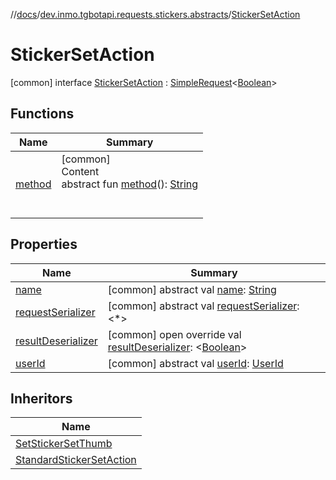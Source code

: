 //[docs](../../../index.md)/[dev.inmo.tgbotapi.requests.stickers.abstracts](../index.md)/[StickerSetAction](index.md)



# StickerSetAction  
 [common] interface [StickerSetAction](index.md) : [SimpleRequest](../../dev.inmo.tgbotapi.requests.abstracts/-simple-request/index.md)<[Boolean](https://kotlinlang.org/api/latest/jvm/stdlib/kotlin/-boolean/index.html)>    


## Functions  
  
|  Name |  Summary | 
|---|---|
| <a name="dev.inmo.tgbotapi.requests.abstracts/Request/method/#/PointingToDeclaration/"></a>[method](../../dev.inmo.tgbotapi.requests.abstracts/-request/method.md)| <a name="dev.inmo.tgbotapi.requests.abstracts/Request/method/#/PointingToDeclaration/"></a>[common]  <br>Content  <br>abstract fun [method](../../dev.inmo.tgbotapi.requests.abstracts/-request/method.md)(): [String](https://kotlinlang.org/api/latest/jvm/stdlib/kotlin/-string/index.html)  <br><br><br>|


## Properties  
  
|  Name |  Summary | 
|---|---|
| <a name="dev.inmo.tgbotapi.requests.stickers.abstracts/StickerSetAction/name/#/PointingToDeclaration/"></a>[name](name.md)| <a name="dev.inmo.tgbotapi.requests.stickers.abstracts/StickerSetAction/name/#/PointingToDeclaration/"></a> [common] abstract val [name](name.md): [String](https://kotlinlang.org/api/latest/jvm/stdlib/kotlin/-string/index.html)   <br>|
| <a name="dev.inmo.tgbotapi.requests.stickers.abstracts/StickerSetAction/requestSerializer/#/PointingToDeclaration/"></a>[requestSerializer](index.md#%5Bdev.inmo.tgbotapi.requests.stickers.abstracts%2FStickerSetAction%2FrequestSerializer%2F%23%2FPointingToDeclaration%2F%5D%2FProperties%2F625018081)| <a name="dev.inmo.tgbotapi.requests.stickers.abstracts/StickerSetAction/requestSerializer/#/PointingToDeclaration/"></a> [common] abstract val [requestSerializer](index.md#%5Bdev.inmo.tgbotapi.requests.stickers.abstracts%2FStickerSetAction%2FrequestSerializer%2F%23%2FPointingToDeclaration%2F%5D%2FProperties%2F625018081): <*>   <br>|
| <a name="dev.inmo.tgbotapi.requests.stickers.abstracts/StickerSetAction/resultDeserializer/#/PointingToDeclaration/"></a>[resultDeserializer](result-deserializer.md)| <a name="dev.inmo.tgbotapi.requests.stickers.abstracts/StickerSetAction/resultDeserializer/#/PointingToDeclaration/"></a> [common] open override val [resultDeserializer](result-deserializer.md): <[Boolean](https://kotlinlang.org/api/latest/jvm/stdlib/kotlin/-boolean/index.html)>   <br>|
| <a name="dev.inmo.tgbotapi.requests.stickers.abstracts/StickerSetAction/userId/#/PointingToDeclaration/"></a>[userId](user-id.md)| <a name="dev.inmo.tgbotapi.requests.stickers.abstracts/StickerSetAction/userId/#/PointingToDeclaration/"></a> [common] abstract val [userId](user-id.md): [UserId](../../dev.inmo.tgbotapi.types/index.md#%5Bdev.inmo.tgbotapi.types%2FUserId%2F%2F%2FPointingToDeclaration%2F%5D%2FClasslikes%2F625018081)   <br>|


## Inheritors  
  
|  Name | 
|---|
| <a name="dev.inmo.tgbotapi.requests.stickers/SetStickerSetThumb///PointingToDeclaration/"></a>[SetStickerSetThumb](../../dev.inmo.tgbotapi.requests.stickers/-set-sticker-set-thumb/index.md)|
| <a name="dev.inmo.tgbotapi.requests.stickers.abstracts/StandardStickerSetAction///PointingToDeclaration/"></a>[StandardStickerSetAction](../-standard-sticker-set-action/index.md)|


